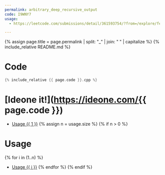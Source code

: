 ```yaml
---
permalink: arbitrary_deep_recursive_output
code: I9WNY7
usage:
  - https://leetcode.com/submissions/detail/361593754/?from=/explore/featured/card/july-leetcoding-challenge/544/week-1-july-1st-july-7th/3379/

---
```

{% assign page.title = page.permalink | split: "_" | join: " " | capitalize %}
{% include_relative README.md %}
# Code
```cpp
{% include_relative {{ page.code }}.cpp %}
```

# [Ideone it!](https://ideone.com/{{ page.code }})

 - [Usage {{ 1 }}]({{usage[0]}})
{% assign n = usage.size %}
{% if n > 0 %}
# Usage
{% for i in (1..n) %}
 - [Usage {{ i }}]({{usage[i-1]}})
{% endfor %}
{% endif %}
